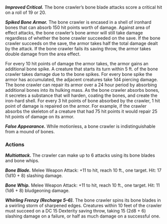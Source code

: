 ﻿---
layout: creature
name: "Bone Crawler"
tags: [huge, aberration, cr13, tome-of-horrors]
cha: 9 (-1)
wis: 15 (+3)
int: 9 (-1)
con: 20 (+5)
dex: 16 (+3)
str: 23 (+6)
size: Huge aberration
alignment: neutral
challenge: "13 (10,000 XP)"
languages: "Deep Speech"
senses: "blindsight 60 ft., passive Perception 13"
damage_immunities: "poison, psychic; bludgeoning, piercing,
and slashing from nonmagical weapons"
condition_immunities: "charmed, exhaustion, frightened,
paralyzed, petrified, poisoned"
speed: "30 ft., climb 10 ft."
hit_points: "161 (14d12 + 70)"
armor_class: "16 (natural armor)"
---

***Improved Critical.*** The bone crawler’s bone blade attacks score a
critical hit on a roll of 19 or 20.

***Spiked Bone Armor.*** The bone crawler is encased in a shell of ironhard
bones that can absorb 150 hit points worth of damage. Against area
of effect attacks, the bone crawler’s bone armor will still take damage
regardless of whether the bone crawler succeeded on the save. If the bone
crawler succeeds on the save, the armor takes half the total damage dealt
by the attack. If the bone crawler fails its saving throw, the armor takes
double damage from the area effect.

For every 10 hit points of damage the armor takes, the armor gains an
additional bone spike. A creature that starts its turn within 5 ft. of the bone
crawler takes damage due to the bone spikes. For every bone spike the
armor has accumulated, the adjacent creatures take 1d4 piercing damage.
The bone crawler can repair its armor over a 24 hour period by absorbing
additional bones into its hulking mass. As the bone crawler absorbs bones,
it secretes a substance that will harden, coating the bones, and create the
iron-hard shell. For every 3 hit points of bone absorbed by the crawler, 1
hit point of damage is repaired on the armor. For example, if the crawler
absorbs the skeleton of a creature that had 75 hit points it would repair 25
hit points of damage on its armor.

***False Appearance.*** While motionless, a bone crawler is indistinguishable
from a mound of bones.


### Actions

***Multiattack.*** The crawler can make up to 6 attacks using its bone blades
and bone whips.

***Bone Blade.*** Melee Weapon Attack: +11 to hit, reach 10 ft., one target.
Hit: 17 (1d10 + 8) slashing damage.

***Bone Whip.*** Melee Weapon Attack: +11 to hit, reach 10 ft., one target.
Hit: 11 (1d6 + 8) bludgeoning damage.

***Whirling Frenzy (Recharge 5–6).*** The bone crawler spins its bone
blades in a swirling storm of sharpened edges. Creatures within 10 feet
of the crawler must succeed on a DC 15 Dexterity saving throw, taking
15 (2d8 + 6) slashing damage on a failure, or half as much damage on a
successful one.
